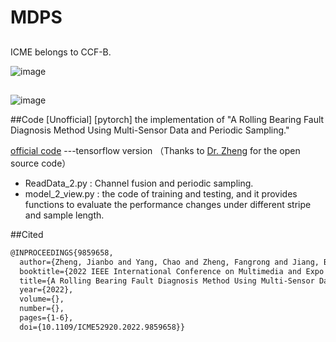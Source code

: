 # MDPS

##
ICME belongs to CCF-B.

![image](https://user-images.githubusercontent.com/19371493/189510285-5d88b69f-bb8d-45b3-9870-02c7fbcebb9d.png)

##
![image](https://user-images.githubusercontent.com/19371493/189364274-4fc4b756-13d5-4b0f-8487-4d188bf415a0.png)

##Code
[Unofficial] [pytorch] the implementation of "A Rolling Bearing Fault Diagnosis Method Using Multi-Sensor Data and Periodic Sampling."

[official code](https://github.com/IWantBe/MDPS)   ---tensorflow version （Thanks to [Dr. Zheng](https://github.com/IWantBe) for the open source code）

- ReadData_2.py : Channel fusion and periodic sampling.
- model_2_view.py : the code of training and testing, and it provides functions to evaluate the performance changes under different stripe and sample length.

##Cited
```html
@INPROCEEDINGS{9859658,
  author={Zheng, Jianbo and Yang, Chao and Zheng, Fangrong and Jiang, Bin},
  booktitle={2022 IEEE International Conference on Multimedia and Expo (ICME)}, 
  title={A Rolling Bearing Fault Diagnosis Method Using Multi-Sensor Data and Periodic Sampling}, 
  year={2022},
  volume={},
  number={},
  pages={1-6},
  doi={10.1109/ICME52920.2022.9859658}}
```
